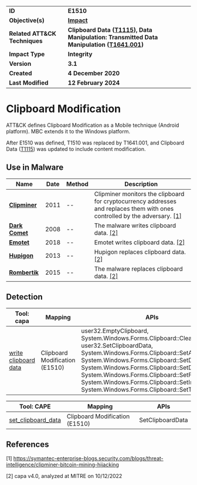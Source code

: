 <table>
<tr>
<td><b>ID</b></td>
<td><b>E1510</b></td>
</tr>
<tr>
<td><b>Objective(s)</b></td>
<td><b><a href="../impact">Impact</a></b></td>
</tr>
<tr>
<td><b>Related ATT&CK Techniques</b></td>
<td><b>Clipboard Data (<a href="https://attack.mitre.org/techniques/T1115/">T1115</a>), Data Manipulation: Transmitted Data Manipulation (<a href="https://attack.mitre.org/techniques/T1641/001/">T1641.001</a>)</b></td>
</tr>
<tr>
<td><b>Impact Type</b></td>
<td><b>Integrity</b></td>
</tr>
<tr>
<td><b>Version</b></td>
<td><b>3.1</b></td>
</tr>
<tr>
<td><b>Created</b></td>
<td><b>4 December 2020</b></td>
</tr>
<tr>
<td><b>Last Modified</b></td>
<td><b>12 February 2024</b></td>
</tr>
</table>


# Clipboard Modification

ATT&CK defines Clipboard Modification as a Mobile technique (Android platform). MBC extends it to the Windows platform.

After E1510 was defined, T1510 was replaced by T1641.001, and Clipboard Data (<a href="https://attack.mitre.org/techniques/T1115/">T1115</a>) was updated to include content modification.

## Use in Malware

|Name|Date|Method|Description|
|---|---|---|---|
|[**Clipminer**](../xample-malware/clipminer.md)|2011|--|Clipminer monitors the clipboard for cryptocurrency addresses and replaces them with ones controlled by the adversary. [[1]](#1)|
|[**Dark Comet**](../xample-malware/dark-comet.md)|2008|--|The malware writes clipboard data.  [[2]](#2)|
|[**Emotet**](../xample-malware/emotet.md)|2018|--|Emotet writes clipboard data. [[2]](#2)|
|[**Hupigon**](../xample-malware/hupigon.md)|2013|--|Hupigon replaces clipboard data. [[2]](#2)|
|[**Rombertik**](../xample-malware/rombertik.md)|2015|--|The malware replaces clipboard data. [[2]](#2)|

## Detection

|Tool: capa|Mapping|APIs|
|---|---|---|
|[write clipboard data](https://github.com/mandiant/capa-rules/blob/master/host-interaction/clipboard/write-clipboard-data.yml)|Clipboard Modification (E1510)|user32.EmptyClipboard, System.Windows.Forms.Clipboard::Clear, user32.SetClipboardData, System.Windows.Forms.Clipboard::SetAudio, System.Windows.Forms.Clipboard::SetData, System.Windows.Forms.Clipboard::SetDataObject, System.Windows.Forms.Clipboard::SetFileDropList, System.Windows.Forms.Clipboard::SetImage, System.Windows.Forms.Clipboard::SetText|

|Tool: CAPE|Mapping|APIs|
|---|---|---|
|[set_clipboard_data](https://github.com/CAPESandbox/community/tree/master/modules/signatures/set_clipboard_data.py)|Clipboard Modification (E1510)|SetClipboardData|

## References

<a name="1">[1]</a> https://symantec-enterprise-blogs.security.com/blogs/threat-intelligence/clipminer-bitcoin-mining-hijacking

<a name="2">[2]</a> capa v4.0, analyzed at MITRE on 10/12/2022

